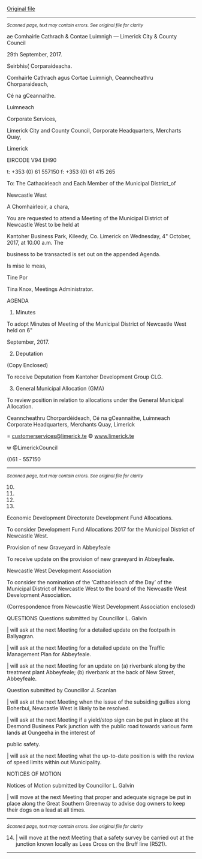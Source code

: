 [Original file](https://www.limerick.ie/sites/default/files/media/documents/2017-10/Agenda%20-%20Meeting%20of%20Municipal%20District%20of%20Newcastle%20West%20-%204th%20October%202017.pdf)

---
*<small>Scanned page, text may contain errors. See original file for clarity</small>*  

ae Comhairle Cathrach
& Contae Luimnigh
— Limerick City
& County Council

29th September, 2017.

Seirbhis{ Corparaideacha.

Comhairle Cathrach agus Cortae Luimnigh,
Ceanncheathru Chorparaideach,

Cé na gCeannaithe.

Luimneach

Corporate Services,

Limerick City and County Council,
Corporate Headquarters,
Mercharts Quay,

Limerick

EIRCODE V94 EH90

t: +353 (0) 61 557150
f: +353 (0) 61 415 265

To: The Cathaoirleach and Each Member of the Municipal District_of

Newcastle West

A Chomhairleoir, a chara,

You are requested to attend a Meeting of the Municipal District of Newcastle West to be held at

Kantoher Business Park, Kileedy, Co. Limerick on Wednesday, 4" October, 2017, at 10.00 a.m. The

business to be transacted is set out on the appended Agenda.

Is mise le meas,

Tine Por

Tina Knox,
Meetings Administrator.

AGENDA

1. Minutes

To adopt Minutes of Meeting of the Municipal District of Newcastle West held on 6"

September, 2017.

2. Deputation

(Copy Enclosed)

To receive Deputation from Kantoher Development Group CLG.

3. General Municipal Allocation (GMA)

To review position in relation to allocations under the General Municipal Allocation.

Ceanncheathru Chorpardéideach, Cé na gCeannaithe, Luimneach
Corporate Headquarters, Merchants Quay, Limerick

= customerservices@limerick.te
© www.limerick.te

w @LimerickCouncil

(061 - 557150


---
*<small>Scanned page, text may contain errors. See original file for clarity</small>*  

10.

11.

12.

13.

Economic Development Directorate
Development Fund Allocations.

To consider Development Fund Allocations 2017 for the Municipal District of Newcastle
West.

Provision of new Graveyard in Abbeyfeale

To receive update on the provision of new graveyard in Abbeyfeale.

Newcastle West Development Association

To consider the nomination of the ‘Cathaoirleach of the Day’ of the Municipal District of
Newcastle West to the board of the Newcastle West Development Association.

(Correspondence from Newcastle West Development Association enclosed)

QUESTIONS
Questions submitted by Councillor L. Galvin

| will ask at the next Meeting for a detailed update on the footpath in Ballyagran.

| will ask at the next Meeting for a detailed update on the Traffic Management Plan for
Abbeyfeale.

| will ask at the next Meeting for an update on (a) riverbank along by the treatment plant
Abbeyfeale; (b) riverbank at the back of New Street, Abbeyfeale.

Question submitted by Councillor J. Scanlan

| will ask at the next Meeting when the issue of the subsiding gullies along Boherbui,
Newcastle West is likely to be resolved.

| will ask at the next Meeting if a yield/stop sign can be put in place at the Desmond Business
Park junction with the public road towards various farm lands at Oungeeha in the interest of

public safety.

| will ask at the next Meeting what the up-to-date position is with the review of speed limits
within out Municipality.

NOTICES OF MOTION

Notices of Motion submitted by Councillor L. Galvin

| will move at the next Meeting that proper and adequate signage be put in place along the
Great Southern Greenway to advise dog owners to keep their dogs on a lead at all times.


---
*<small>Scanned page, text may contain errors. See original file for clarity</small>*  

14. | will move at the next Meeting that a safety survey be carried out at the junction known
locally as Lees Cross on the Bruff line (R521).


---
